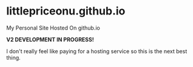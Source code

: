 # littlepriceonu.github.io
My Personal Site Hosted On github.io

__**V2 DEVELOPMENT IN PROGRESS!**__

I don't really feel like paying for a hosting service so this is the next best thing.
